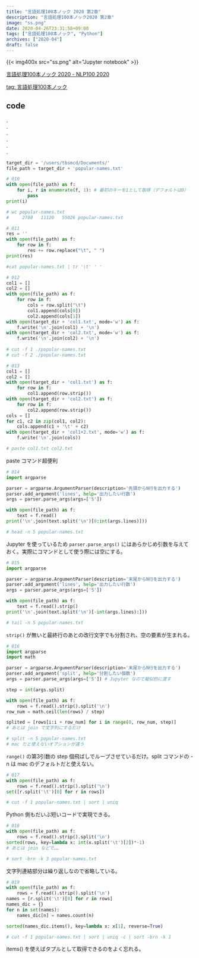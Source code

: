 ```yaml
---
title: "言語処理100本ノック 2020 第2章"
description: "言語処理100本ノック2020 第2章"
image: "ss.png"
date: 2020-04-26T23:31:58+09:00
tags: ["言語処理100本ノック", "Python"]
archives: ["2020-04"]
draft: false
---
```


{{< img400x src="ss.png" alt="Jupyter notebook" >}}
  
[言語処理100本ノック 2020 - NLP100 2020](https://nlp100.github.io/ja/)
  
[tag: 言語処理100本ノック](/tags/言語処理100本ノック/)
 
## code
.  
.  
.  
.  
.  
.  
  
```python
target_dir = '/users/tbsmcd/Documents/'
file_path = target_dir + 'popular-names.txt'

# 010
with open(file_path) as f:
    for i, r in enumerate(f, 1): # 最初のキーを1として取得（デフォルトは0）
        pass
print(i)

# wc popular-names.txt 
#     2780   11120   55026 popular-names.txt
```

```python
# 011
res = ''
with open(file_path) as f:
    for row in f:
        res += row.replace("\t", " ")
print(res)

#cat popular-names.txt | tr '\t' ' '
```

```python
# 012
col1 = []
col2 = []
with open(file_path) as f:
    for row in f:
        cols = row.split("\t")
        col1.append(cols[0])
        col2.append(cols[1])
with open(target_dir + 'col1.txt', mode='w') as f:
    f.write('\n'.join(col1) + '\n')
with open(target_dir + 'col2.txt', mode='w') as f:
    f.write('\n'.join(col2) + '\n')
    
# cut -f 1 ./popular-names.txt
# cut -f 2 ./popular-names.txt
```

```python
# 013
col1 = []
col2 = []
with open(target_dir + 'col1.txt') as f:
    for row in f:
        col1.append(row.strip())
with open(target_dir + 'col2.txt') as f:
    for row in f:
        col2.append(row.strip())
cols = []
for c1, c2 in zip(col1, col2):
    cols.append(c1 + '\t' + c2)
with open(target_dir + 'col1+2.txt', mode='w') as f:
    f.write('\n'.join(cols))

# paste col1.txt col2.txt
```

paste コマンド超便利

```python
# 014
import argparse

parser = argparse.ArgumentParser(description='先頭からN行を出力する')
parser.add_argument('lines', help='出力したい行数')
args = parser.parse_args(args=['5']) 

with open(file_path) as f:
    text = f.read()
print('\n'.join(text.split('\n')[0:int(args.lines)]))

# head -n 5 popular-names.txt
```

Jupyter を使っているため `parser.parse_args()` にはあらかじめ引数を与えておく。実際にコマンドとして使う際には空にする。

```python
# 015
import argparse

parser = argparse.ArgumentParser(description='末尾からN行を出力する')
parser.add_argument('lines', help='出力したい行数')
args = parser.parse_args(args=['5']) 

with open(file_path) as f:
    text = f.read().strip()
print('\n'.join(text.split('\n')[-int(args.lines):]))

# tail -n 5 popular-names.txt
```

`strip()` が無いと最終行のあとの改行文字でも分割され、空の要素が生まれる。

```python
# 016
import argparse
import math

parser = argparse.ArgumentParser(description='末尾からN行を出力する')
parser.add_argument('split', help='分割したい個数')
args = parser.parse_args(args=['5']) # Jupyter なので擬似的に渡す 

step = int(args.split)

with open(file_path) as f:
    rows = f.read().strip().split('\n')
row_num = math.ceil(len(rows) / step)

splited = [rows[i:i + row_num] for i in range(0, row_num, step)]
# あとは join で文字列にするだけ

# split -n 5 popular-names.txt
# mac だと使えないオプションが違う
```

`range()` の第3引数の step 個飛ばしでループさせているだけ。split コマンドの -n は mac のデフォルトだと使えない。

```python
# 017
with open(file_path) as f:
    rows = f.read().strip().split('\n')
set([r.split('\t')[0] for r in rows])

# cut -f 1 popular-names.txt | sort | uniq
```

Python 側もだいぶ短いコードで実現できる。

```python
# 018
with open(file_path) as f:
    rows = f.read().strip().split('\n')
sorted(rows, key=lambda x: int(x.split('\t')[2])*-1)
# あとは join などで……

# sort -brn -k 3 popular-names.txt
```

文字列連結部分は繰り返しなので省略している。

```python
# 019
with open(file_path) as f:
    rows = f.read().strip().split('\n')
names = [r.split('\t')[0] for r in rows]
names_dic = {}
for n in set(names):
    names_dic[n] = names.count(n)

sorted(names_dic.items(), key=lambda x: x[1], reverse=True)

# cut -f 1 popular-names.txt | sort | uniq -c | sort -brn -k 1
```

items() を使えばタプルとして取得できるのをよく忘れる。
```python

```


